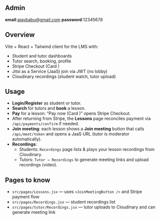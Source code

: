 ## Admin
**email**:ajaybabu@gmail.com
**password**:12345678

## Overview
Vite + React + Tailwind client for the LMS with:
- Student and tutor dashboards
- Tutor search, booking, profile
- Stripe Checkout (Card )
- Jitsi as a Service (JaaS) join via JWT (no lobby)
- Cloudinary recordings (student watch, tutor upload)


## Usage
- **Login/Register** as student or tutor.
- **Search** for tutors and **book** a lesson.
- **Pay** for a lesson: “Pay now (Card )” opens Stripe Checkout.
- After returning from Stripe, the **Lessons** page reconciles payment via `/api/payments/confirm` if needed.
- **Join meeting**: each lesson shows a **Join meeting** button that calls `/api/meet/token` and opens a JaaS URL (tutor is moderator automatically).
- **Recordings**:
  - Students: `Recordings` page lists & plays your lesson recordings from Cloudinary.
  - Tutors: `Tutor → Recordings` to generate meeting links and upload recordings (video).

## Pages to know
- `src/pages/Lessons.jsx` — uses `<JoinMeetingButton />` and Stripe payment flow
- `src/pages/Recordings.jsx` — student recordings list
- `src/pages/tutor/Recordings.jsx` — tutor uploads to Cloudinary and can generate meeting link





